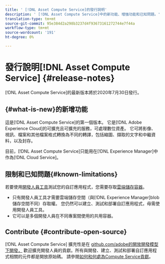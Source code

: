 ```yaml
---
title: ' [!DNL Asset Compute Service]的發行說明'
description: ' [!DNL Asset Compute Service]中的新功能、增強功能和已知問題。'
translation-type: tm+mt
source-git-commit: 95e384d2a298b3237d4f93673161272744e7f44a
workflow-type: tm+mt
source-wordcount: '191'
ht-degree: 0%

---
```



# 發行說明[!DNL Asset Compute Service] {#release-notes}

[!DNL Asset Compute Service]的最新版本將於2020年7月30日發行。

<!--

To test your custom applications with the [developer tool](https://github.com/adobe/asset-compute-devtool), you need access to a [cloud storage container](https://github.com/adobe/asset-compute-devtool#prerequisites). Currently, Adobe supports Azure Blob Storage and AWS S3.

>[!NOTE]
>
>Cloud storage access is only required for using the developer tool. You can still create, test and deploy custom applications with out using the developer tool.
-->

## {#what-is-new}的新增功能

這是[!DNL Asset Compute Service]的第一個版本。 它是[!DNL Adobe Experience Cloud]的可擴充且可擴充的服務，可處理數位資產。 它可將影像、視訊、檔案和其他檔案格式轉換為不同的轉譯，包括縮圖、擷取的文字和中繼資料，以及封存。

目前，[!DNL Asset Compute Service]只能用在[!DNL Experience Manager]中作為[!DNL Cloud Service]。

## 限制和已知問題{#known-limitations}

若要使用[開發人員工具](https://github.com/adobe/asset-compute-devtool)測試您的自訂應用程式，您需要存取[雲端儲存容器](https://github.com/adobe/asset-compute-devtool#prerequisites)。

* 只有開發人員工具才需要雲端儲存空間（與[!DNL Experience Manager]blob儲存空間不同）存取權。 您仍然可以建立、測試和部署自訂應用程式，毋需使用開發人員工具。
* 它可以是多個開發人員在不同專案間使用的共用容器。

## Contribute {#contribute-open-source}

[!DNL Asset Compute Service] 擴充性是在 [github.com/adobe的開放開發模型下開發，](https://github.com/adobe) 歡迎擴充開發人員的貢獻。所有與開發、建立、測試和部署自訂應用程式相關的元件都是開放原始碼。 請參閱[如何和何處為Compute Service貢獻](contribute-to-compute-service.md)。

<!-- **TBD:**
* Are we versioning the releases?
* Is there any compatibility information to be added? With Project Firefly versions, or AEMaaCS releases, or other offerings/integrations such as InDesign Server?
-->
